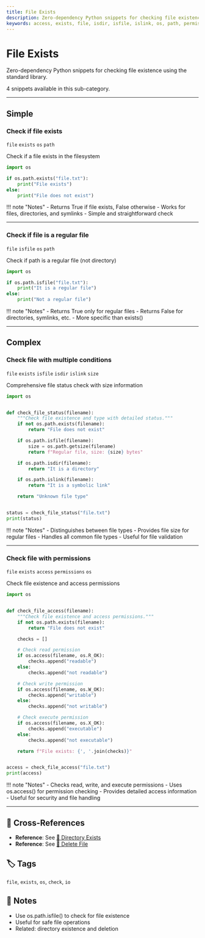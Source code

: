 ```yaml
---
title: File Exists
description: Zero-dependency Python snippets for checking file existence using the standard library.
keywords: access, exists, file, isdir, isfile, islink, os, path, permissions, size
---
```


# File Exists

Zero-dependency Python snippets for checking file existence using the standard library.

4 snippets available in this sub-category.

---

## Simple

###  Check if file exists

`file` `exists` `os` `path`

Check if a file exists in the filesystem

```python
import os

if os.path.exists("file.txt"):
    print("File exists")
else:
    print("File does not exist")
```

!!! note "Notes"
    - Returns True if file exists, False otherwise
    - Works for files, directories, and symlinks
    - Simple and straightforward check

<hr class="snippet-divider">

### Check if file is a regular file

`file` `isfile` `os` `path`

Check if path is a regular file (not directory)

```python
import os

if os.path.isfile("file.txt"):
    print("It is a regular file")
else:
    print("Not a regular file")
```

!!! note "Notes"
    - Returns True only for regular files
    - Returns False for directories, symlinks, etc.
    - More specific than exists()

<hr class="snippet-divider">

## Complex

###  Check file with multiple conditions

`file` `exists` `isfile` `isdir` `islink` `size`

Comprehensive file status check with size information

```python
import os


def check_file_status(filename):
    """Check file existence and type with detailed status."""
    if not os.path.exists(filename):
        return "File does not exist"

    if os.path.isfile(filename):
        size = os.path.getsize(filename)
        return f"Regular file, size: {size} bytes"

    if os.path.isdir(filename):
        return "It is a directory"

    if os.path.islink(filename):
        return "It is a symbolic link"

    return "Unknown file type"


status = check_file_status("file.txt")
print(status)
```

!!! note "Notes"
    - Distinguishes between file types
    - Provides file size for regular files
    - Handles all common file types
    - Useful for file validation

<hr class="snippet-divider">

### Check file with permissions

`file` `exists` `access` `permissions` `os`

Check file existence and access permissions

```python
import os


def check_file_access(filename):
    """Check file existence and access permissions."""
    if not os.path.exists(filename):
        return "File does not exist"

    checks = []

    # Check read permission
    if os.access(filename, os.R_OK):
        checks.append("readable")
    else:
        checks.append("not readable")

    # Check write permission
    if os.access(filename, os.W_OK):
        checks.append("writable")
    else:
        checks.append("not writable")

    # Check execute permission
    if os.access(filename, os.X_OK):
        checks.append("executable")
    else:
        checks.append("not executable")

    return f"File exists: {', '.join(checks)}"


access = check_file_access("file.txt")
print(access)
```

!!! note "Notes"
    - Checks read, write, and execute permissions
    - Uses os.access() for permission checking
    - Provides detailed access information
    - Useful for security and file handling

<hr class="snippet-divider">

## 🔗 Cross-References

- **Reference**: See [📂 Directory Exists](./directory_exists.md)
- **Reference**: See [📂 Delete File](./delete_file.md)

## 🏷️ Tags

`file`, `exists`, `os`, `check`, `io`

## 📝 Notes

- Use os.path.isfile() to check for file existence
- Useful for safe file operations
- Related: directory existence and deletion
